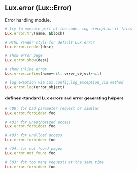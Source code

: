 ## Lux.error (Lux::Error)

Error handling module.

```ruby
# try to execute part of the code, log exeception if fails
Lux.error.try(name, &block)

# HTML render style for default Lux error
Lux.error.render(desc)

# show error page
Lux.error.show(desc)

# show inline error
Lux.error.inline(name=nil, error_object=nil)

# log exeption via Lux.config.log_exception_via method
Lux.error.log(error_object)
```


#### defines standard Lux errors and error generating helpers

```ruby
# 400: for bad parameter request or similar
Lux.error.forbidden foo

# 401: for unauthorized access
Lux.error.forbidden foo

# 403: for unalloed access
Lux.error.forbidden foo

# 404: for not found pages
Lux.error.not_found foo

# 503: for too many requests at the same time
Lux.error.forbidden foo
```
